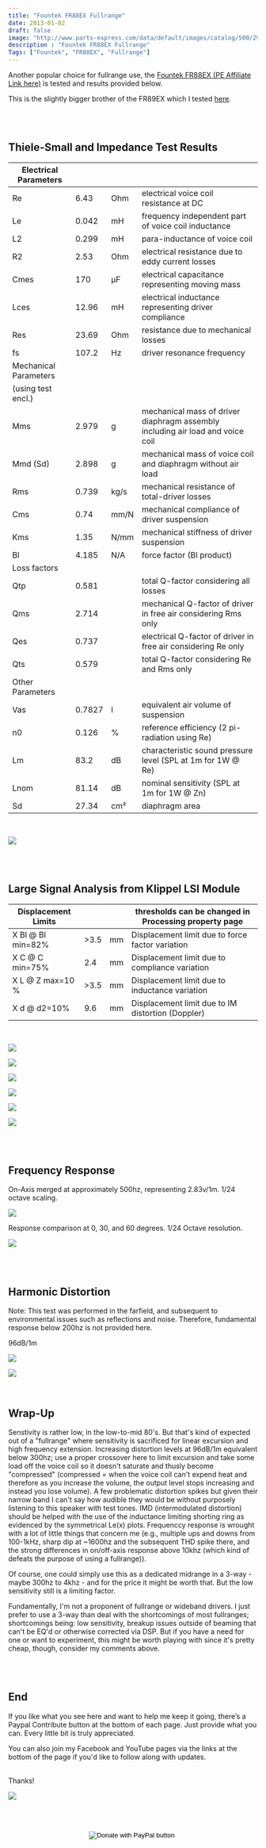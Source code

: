 ```yaml
---
title: "Fountek FR88EX Fullrange"
date: 2013-01-02
draft: false
image: "http://www.parts-express.com/data/default/images/catalog/500/296-719_HR_0.jpg"
description : "Fountek FR88EX Fullrange"
Tags: ["Fountek", "FR88EX", "Fullrange"]
---
```



Another popular choice for fullrange use, the [Fountek FR88EX (PE Affiliate Link here)](https://www.tkqlhce.com/click-7732025-13715689?url=http%3A%2F%2Fwww.parts-express.com%2Ffountek-fr88ex-3-neodymium-full-range-speaker-driver--296-719&cjsku=296-719) is tested and results provided below.

This is the slightly bigger brother of the FR89EX which I tested [here](https://www.erinsaudiocorner.com/driveunits/fountek_fr89ex/).



<br>
<br>

## Thiele-Small and Impedance Test Results

| Electrical Parameters |        |      |                                                                                |
|-----------------------|--------|------|--------------------------------------------------------------------------------|
| Re                    | 6.43   | Ohm  | electrical voice coil resistance at DC                                         |
| Le                    | 0.042  | mH   | frequency independent part of voice coil inductance                            |
| L2                    | 0.299  | mH   | para-inductance of voice coil                                                  |
| R2                    | 2.53   | Ohm  | electrical resistance due to eddy current losses                               |
| Cmes                  | 170    | µF   | electrical capacitance representing moving mass                                |
| Lces                  | 12.96  | mH   | electrical inductance representing driver compliance                           |
| Res                   | 23.69  | Ohm  | resistance due to mechanical losses                                            |
| fs                    | 107.2  | Hz   | driver resonance frequency                                                     |
| Mechanical Parameters |        |      |                                                                                |
| (using test encl.)    |        |      |                                                                                |
| Mms                   | 2.979  | g    | mechanical mass of driver diaphragm assembly including air load and voice coil |
| Mmd (Sd)              | 2.898  | g    | mechanical mass of voice coil and diaphragm without air load                   |
| Rms                   | 0.739  | kg/s | mechanical resistance of  total-driver losses                                  |
| Cms                   | 0.74   | mm/N | mechanical compliance of driver suspension                                     |
| Kms                   | 1.35   | N/mm | mechanical stiffness of driver suspension                                      |
| Bl                    | 4.185  | N/A  | force factor (Bl product)                                                      |
| Loss factors          |        |      |                                                                                |
| Qtp                   | 0.581  |      | total Q-factor considering all losses                                          |
| Qms                   | 2.714  |      | mechanical Q-factor of driver in free air considering Rms only                 |
| Qes                   | 0.737  |      | electrical Q-factor of driver in free air considering Re only                  |
| Qts                   | 0.579  |      | total Q-factor considering Re and Rms only                                     |
| Other Parameters      |        |      |                                                                                |
| Vas                   | 0.7827 | l    | equivalent air volume of suspension                                            |
| n0                    | 0.126  | %    | reference efficiency (2 pi-radiation using Re)                                 |
| Lm                    | 83.2   | dB   | characteristic sound pressure level (SPL at 1m for 1W @ Re)                    |
| Lnom                  | 81.14  | dB   | nominal sensitivity (SPL at 1m for 1W @ Zn)                                    |
| Sd                    | 27.34  | cm²  | diaphragm area                                                                 |

<br>


![](/images/Reviews/Drivers/Fountek/FR88EX/fr88ex-impedance.png)

<br>
<br>

## Large Signal Analysis from Klippel LSI Module

| Displacement Limits |      |    | thresholds can be changed in Processing property page |
|---------------------|------|----|-------------------------------------------------------|
| X Bl @ Bl min=82%   | >3.5 | mm | Displacement limit due to force factor variation      |
| X C @ C min=75%     | 2.4  | mm | Displacement limit due to compliance variation        |
| X L @ Z max=10 %    | >3.5 | mm | Displacement limit due to inductance variation        |
| X d @ d2=10%        | 9.6  | mm | Displacement limit due to IM distortion (Doppler)     |

<br>


![](/images/Reviews/Drivers/Fountek/FR88EX/fr88ex-img_Bl-X.png)

![](/images/Reviews/Drivers/Fountek/FR88EX/fr88ex-img_Bl-Symmetry-fr88ex-Range.png)

![](/images/Reviews/Drivers/Fountek/FR88EX/fr88ex-img_Kms-X.png)

![](/images/Reviews/Drivers/Fountek/FR88EX/img_Kms-Symmetry-fr88ex-Range.png)

![](/images/Reviews/Drivers/Fountek/FR88EX/fr88ex-img_LX.png)

![](/images/Reviews/Drivers/Fountek/FR88EX/fr88ex-img_LI.png)



<br>
<br>

## Frequency Response

On-Axis merged at approximately 500hz, representing 2.83v/1m.  1/24 octave scaling.

![](/images/Reviews/Drivers/Fountek/FR88EX/Fountek-FR88EX-0-deg-merged.png)

Response comparison at 0, 30, and 60 degrees.  1/24 Octave resolution.

![](/images/Reviews/Drivers/Fountek/FR88EX/Fountek-FR88EX-Frequency-Response-0-30-60.png)


<br>
<br>

## Harmonic Distortion

Note:  This test was performed in the farfield, and subsequent to environmental issues such as reflections and noise. Therefore, fundamental response below 200hz is not provided here.

96dB/1m

![](/images/Reviews/Drivers/Fountek/FR88EX/Fundamental--Harmonic-distortion-components-96dB1m.png)

![](/images/Reviews/Drivers/Fountek/FR88EX/Relative-Harmonic-distortion-96dB1m.png)


<br>

## Wrap-Up

Senstivity is rather low, in the low-to-mid 80's.  But that's kind of expected out of a "fullrange" where sensitivity is sacrificed for linear excursion and high frequency extension.
Increasing distortion levels at 96dB/1m equivalent below 300hz; use a proper crossover here to limit excursion and take some load off the voice coil so it doesn't saturate and thusly become "compressed" (compressed = when the voice coil can't expend heat and therefore as you increase the volume, the output level stops increasing and instead you lose volume).
A few problematic distortion spikes but given their narrow band I can't say how audible they would be without purposely listening to this speaker with test tones.
IMD (intermodulated distortion) should be helped with the use of the inductance limiting shorting ring as evidenced by the symmetrical Le(x) plots.
Frequenccy response is wrought with a lot of little things that concern me (e.g., multiple ups and downs from 100-1kHz, sharp dip at ~1600hz and the subsequent THD spike there, and the strong differences in on/off-axis response above 10khz (which kind of defeats the purpose of using a fullrange)).

Of course, one could simply use this as a dedicated midrange in a 3-way - maybe 300hz to 4khz - and for the price it might be worth that.  But the low sensitivity still is a limiting factor.

Fundamentally, I'm not a proponent of fullrange or wideband drivers.  I just prefer to use a 3-way than deal with the shortcomings of most fullranges; shortcomings being: low sensitivity, breakup issues outside of beaming that can't be EQ'd or otherwise corrected via DSP.
But if you have a need for one or want to experiment, this might be worth playing with since it's pretty cheap, though, consider my comments above.

<br>
<br>

## End

If you like what you see here and want to help me keep it going, there’s a Paypal Contribute button at the bottom of each page.  Just provide what you can.  Every little bit is truly appreciated.

You can also join my Facebook and YouTube pages via the links at the bottom of the page if you'd like to follow along with updates.

<br>Thanks!</b>

![](https://s3media.247sports.com/Uploads/Assets/475/557/9557475.gif)


<br></br>
<center>
  <form action="https://www.paypal.com/cgi-bin/webscr" method="post" target="_top">
  <input type="hidden" name="cmd" value="_s-xclick" />
  <input type="hidden" name="hosted_button_id" value="52ANEATKE6JHQ" />
  <input type="image" src="https://www.dcrc.co/wp-content/uploads/2016/06/PayPal-Donate-Button-PNG-HD-300x103.png" border="0" name="submit" title="PayPal - The safer, easier way to pay online!" alt="Donate with PayPal button" />
  <img alt="" border="0" src="https://www.paypal.com/en_US/i/scr/pixel.gif" width="1" height="1" />
  </form>
<br></br>
</center>
